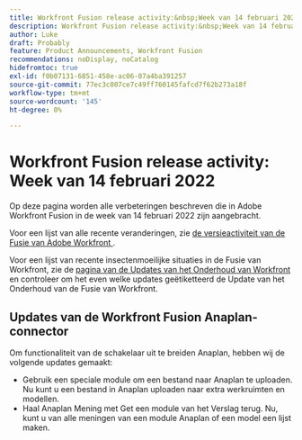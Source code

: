 ```yaml
---
title: Workfront Fusion release activity:&nbsp;Week van 14 februari 2022
description: Workfront Fusion release activity:&nbsp;Week van 14 februari 2022
author: Luke
draft: Probably
feature: Product Announcements, Workfront Fusion
recommendations: noDisplay, noCatalog
hidefromtoc: true
exl-id: f0b07131-6851-458e-ac06-07a4ba391257
source-git-commit: 77ec3c007ce7c49ff760145fafcd7f62b273a18f
workflow-type: tm+mt
source-wordcount: '145'
ht-degree: 0%

---
```


# Workfront Fusion release activity: Week van 14 februari 2022

Op deze pagina worden alle verbeteringen beschreven die in Adobe Workfront Fusion in de week van 14 februari 2022 zijn aangebracht.

Voor een lijst van alle recente veranderingen, zie [ de versieactiviteit van de Fusie van Adobe Workfront ](/help/workfront-fusion/fusion-product-releases/fusion-release-activity.md).

Voor een lijst van recente insectenmoeilijke situaties in de Fusie van Workfront, zie de [ pagina van de Updates van het Onderhoud van Workfront ](https://experienceleague.adobe.com/docs/workfront-known-issues/releases/current-updates.html?lang=nl-NL) en controleer om het even welke updates geëtiketteerd de Update van het Onderhoud van de Fusie van Workfront.

## Updates van de Workfront Fusion Anaplan-connector

Om functionaliteit van de schakelaar uit te breiden Anaplan, hebben wij de volgende updates gemaakt:

* Gebruik een speciale module om een bestand naar Anaplan te uploaden. Nu kunt u een bestand in Anaplan uploaden naar extra werkruimten en modellen.
* Haal Anaplan Mening met Get een module van het Verslag terug. Nu, kunt u van alle meningen van een module Anaplan of een model een lijst maken.

